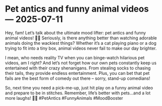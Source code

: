 # Pet antics and funny animal videos — 2025-07-11

Hey, fam! Let’s talk about the ultimate mood lifter: pet antics and funny animal videos! 🐾🤣 Seriously, is there anything better than watching adorable animals doing the wackiest things? Whether it’s a cat playing piano or a dog trying to fit into a tiny box, animal videos never fail to make our day brighter. 

I mean, who needs reality TV when you can binge-watch hilarious pet videos, am I right? And let’s not forget how our own pets constantly keep us entertained with their crazy shenanigans. From stealing socks to chasing their tails, they provide endless entertainment. Plus, you can bet that pet fails are the best form of comedy out there – sorry, stand-up comedians!

So, next time you need a pick-me-up, just hit play on a funny animal video and prepare to be in stitches. Remember, life’s better with pets…and a lot more laughs! 🐶🐱 #PetAntics #FunnyAnimals #MoodBooster